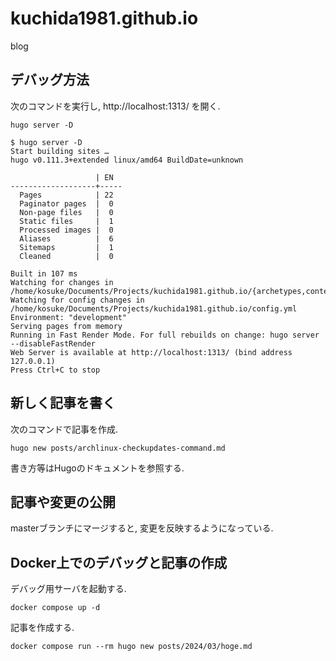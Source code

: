 # kuchida1981.github.io

blog


## デバッグ方法

次のコマンドを実行し, http://localhost:1313/ を開く.

```
hugo server -D
```

```
$ hugo server -D
Start building sites …
hugo v0.111.3+extended linux/amd64 BuildDate=unknown

                   | EN
-------------------+-----
  Pages            | 22
  Paginator pages  |  0
  Non-page files   |  0
  Static files     |  1
  Processed images |  0
  Aliases          |  6
  Sitemaps         |  1
  Cleaned          |  0

Built in 107 ms
Watching for changes in /home/kosuke/Documents/Projects/kuchida1981.github.io/{archetypes,content,static,themes}
Watching for config changes in /home/kosuke/Documents/Projects/kuchida1981.github.io/config.yml
Environment: "development"
Serving pages from memory
Running in Fast Render Mode. For full rebuilds on change: hugo server --disableFastRender
Web Server is available at http://localhost:1313/ (bind address 127.0.0.1)
Press Ctrl+C to stop
```

## 新しく記事を書く

次のコマンドで記事を作成.

```
hugo new posts/archlinux-checkupdates-command.md
```

書き方等はHugoのドキュメントを参照する.

## 記事や変更の公開

masterブランチにマージすると, 変更を反映するようになっている.

## Docker上でのデバッグと記事の作成

デバッグ用サーバを起動する.

```
docker compose up -d
```

記事を作成する.

```
docker compose run --rm hugo new posts/2024/03/hoge.md
```
